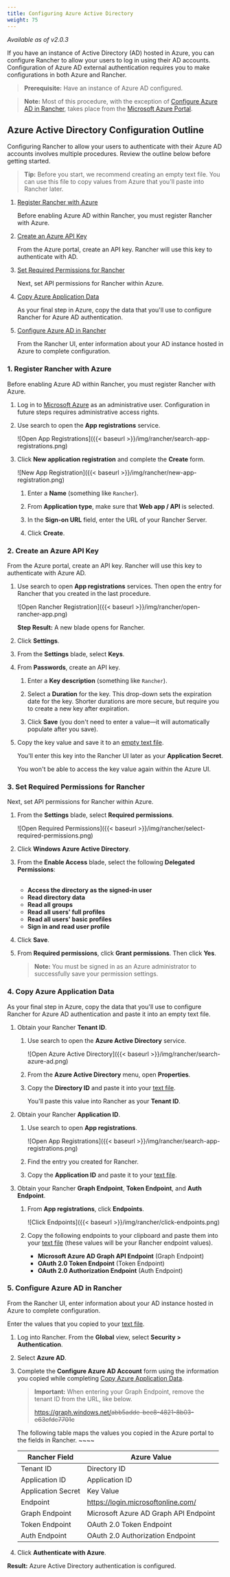 ```yaml
---
title: Configuring Azure Active Directory
weight: 75
---
```


_Available as of v2.0.3_

If you have an instance of Active Directory (AD) hosted in Azure, you can configure Rancher to allow your users to log in using their AD accounts. Configuration of Azure AD external authentication requires you to make configurations in both Azure and Rancher.

>**Prerequisite:** Have an instance of Azure AD configured.

>**Note:** Most of this procedure, with the exception of [Configure Azure AD in Rancher](#configure-azure-ad-in-rancher), takes place from the [Microsoft Azure Portal](https://portal.azure.com/).

## Azure Active Directory Configuration Outline

Configuring Rancher to allow your users to authenticate with their Azure AD accounts involves multiple procedures. Review the outline below before getting started.

<a id="tip"></a>

>**Tip:** Before you start, we recommend creating an empty text file. You can use this file to copy values from Azure that you'll paste into Rancher later.

1. [Register Rancher with Azure](#1-register-rancher-with-azure)

    Before enabling Azure AD within Rancher, you must register Rancher with Azure.

1. [Create an Azure API Key](#2-create-an-azure-api-key)

    From the Azure portal, create an API key. Rancher will use this key to authenticate with AD.

1. [Set Required Permissions for Rancher](#3-set-required-permissions-for-rancher)

    Next, set API permissions for Rancher within Azure.

1. [Copy Azure Application Data](#4-copy-azure-application-data)

    As your final step in Azure, copy the data that you'll use to configure Rancher for Azure AD authentication.

1. [Configure Azure AD in Rancher](#5-configure-azure-ad-in-rancher)

    From the Rancher UI, enter information about your AD instance hosted in Azure to complete configuration.

### 1. Register Rancher with Azure

Before enabling Azure AD within Rancher, you must register Rancher with Azure.

1. Log in to [Microsoft Azure](https://portal.azure.com/) as an administrative user. Configuration in future steps requires administrative access rights.

1. Use search to open the **App registrations** service.

    ![Open App Registrations]({{< baseurl >}}/img/rancher/search-app-registrations.png)

1. Click **New application registration** and complete the **Create** form.

    ![New App Registration]({{< baseurl >}}/img/rancher/new-app-registration.png)

    1. Enter a **Name** (something like `Rancher`).

    1. From **Application type**, make sure that **Web app / API** is selected.

    1. In the **Sign-on URL** field, enter the URL of your Rancher Server.

    1. Click **Create**.

### 2. Create an Azure API Key

From the Azure portal, create an API key. Rancher will use this key to authenticate with Azure AD.

1. Use search to open **App registrations** services. Then open the entry for Rancher that you created in the last procedure.

     ![Open Rancher Registration]({{< baseurl >}}/img/rancher/open-rancher-app.png)

    **Step Result:** A new blade opens for Rancher.

1. Click **Settings**.

1. From the **Settings** blade, select **Keys**.

1. From **Passwords**, create an API key.

    1. Enter a **Key description** (something like `Rancher`).

    1. Select a **Duration** for the key. This drop-down sets the expiration date for the key. Shorter durations are more secure, but require you to create a new key after expiration.

    1. Click **Save** (you don't need to enter a value—it will automatically populate after you save).
<a id="secret"></a>

1.  Copy the key value and save it to an [empty text file](#tip).

    You'll enter this key into the Rancher UI later as your **Application Secret**.

    You won't be able to access the key value again within the Azure UI.

### 3. Set Required Permissions for Rancher

Next, set API permissions for Rancher within Azure.

1. From the **Settings** blade, select **Required permissions**.

    ![Open Required Permissions]({{< baseurl >}}/img/rancher/select-required-permissions.png)

1. Click **Windows Azure Active Directory**.

1. From the **Enable Access** blade, select the following **Delegated Permissions**:
    <br/>
    <br/>
    - **Access the directory as the signed-in user**
    - **Read directory data**
    - **Read all groups**
    - **Read all users' full profiles**
    - **Read all users' basic profiles**
    - **Sign in and read user profile**

1. Click **Save**.

1. From **Required permissions**, click **Grant permissions**. Then click **Yes**.

    >**Note:** You must be signed in as an Azure administrator to successfully save your permission settings.


### 4. Copy Azure Application Data

As your final step in Azure, copy the data that you'll use to configure Rancher for Azure AD authentication and paste it into an empty text file.

1. Obtain your Rancher **Tenant ID**.

    1. Use search to open the **Azure Active Directory** service.

         ![Open Azure Active Directory]({{< baseurl >}}/img/rancher/search-azure-ad.png)

    1. From the **Azure Active Directory** menu, open **Properties**.

    2. Copy the **Directory ID** and paste it into your [text file](#tip).

        You'll paste this value into Rancher as your **Tenant ID**.

1. Obtain your Rancher **Application ID**.

    1. Use search to open **App registrations**.

         ![Open App Registrations]({{< baseurl >}}/img/rancher/search-app-registrations.png)

    1. Find the entry you created for Rancher.

    1. Copy the **Application ID** and paste it to your [text file](#tip).

1. Obtain your Rancher **Graph Endpoint**, **Token Endpoint**, and **Auth Endpoint**.

    1. From **App registrations**, click **Endpoints**.

        ![Click Endpoints]({{< baseurl >}}/img/rancher/click-endpoints.png)

    2. Copy the following endpoints to your clipboard and paste them into your [text file](#tip) (these values will be your Rancher endpoint values).

        - **Microsoft Azure AD Graph API Endpoint** (Graph Endpoint)
        - **OAuth 2.0 Token Endpoint** (Token Endpoint)
        - **OAuth 2.0 Authorization Endpoint** (Auth Endpoint)

### 5. Configure Azure AD in Rancher

From the Rancher UI, enter information about your AD instance hosted in Azure to complete configuration.

Enter the values that you copied to your [text file](#tip).

1. Log into Rancher. From the **Global** view, select **Security > Authentication**.

1. Select **Azure AD**.

1. Complete the **Configure Azure AD Account** form using the information you copied while completing [Copy Azure Application Data](#4-copy-azure-application-data).

    >**Important:** When entering your Graph Endpoint, remove the tenant ID from the URL, like below.
    >
    >https://graph.windows.net/<del>abb5adde-bee8-4821-8b03-e63efdc7701c</del>

    The following table maps the values you copied in the Azure portal to the fields in Rancher. ~~~~

    Rancher Field | Azure Value
    ---------|----------
    Tenant ID | Directory ID
    Application ID | Application ID
    Application Secret | Key Value
    Endpoint | https://login.microsoftonline.com/
    Graph Endpoint | Microsoft Azure AD Graph API Endpoint
    Token Endpoint | OAuth 2.0 Token Endpoint
    Auth Endpoint | OAuth 2.0 Authorization Endpoint

1. Click **Authenticate with Azure**.

**Result:** Azure Active Directory authentication is configured.
